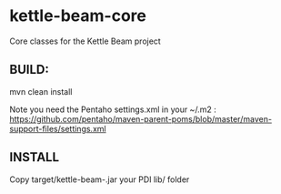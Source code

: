 # kettle-beam-core
Core classes for the Kettle Beam project

## BUILD:

mvn clean install

Note you need the Pentaho settings.xml in your ~/.m2 : https://github.com/pentaho/maven-parent-poms/blob/master/maven-support-files/settings.xml

## INSTALL

Copy target/kettle-beam-<version>.jar your PDI lib/ folder

